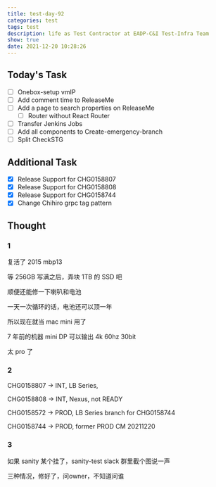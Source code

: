 ```yaml
---
title: test-day-92
categories: test
tags: test
description: life as Test Contractor at EADP-C&I Test-Infra Team
show: true
date: 2021-12-20 10:28:26
---
```

## Today's Task
- [ ] Onebox-setup vmIP
- [ ] Add comment time to ReleaseMe
- [ ] Add a page to search properties on ReleaseMe
    - [ ] Router without React Router
- [ ] Transfer Jenkins Jobs
- [ ] Add all components to Create-emergency-branch
- [ ] Split CheckSTG

## Additional Task 
- [x] Release Support for CHG0158807
- [x] Release Support for CHG0158808
- [x] Release Support for CHG0158744
- [x] Change Chihiro grpc tag pattern

## Thought

### 1

复活了 2015 mbp13

等 256GB 写满之后，弄块 1TB 的 SSD 吧

顺便还能修一下喇叭和电池

一天一次循环的话，电池还可以顶一年

所以现在就当 mac mini 用了

7 年前的机器 mini DP 可以输出 4k 60hz 30bit

太 pro 了

### 2

CHG0158807 -> INT, LB Series, 

CHG0158808 -> INT, Nexus, not READY

CHG0158572 -> PROD, LB Series branch for CHG0158744

CHG0158744 -> PROD, former PROD CM 20211220

### 3

如果 sanity 某个挂了，sanity-test slack 群里截个图说一声

三种情况，修好了，问owner，不知道问谁